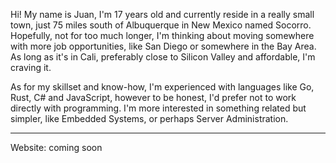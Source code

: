 Hi! My name is Juan, I'm 17 years old and currently reside in a really small town, just 75 miles south of Albuquerque in New Mexico named Socorro. Hopefully, not for too much longer, I'm thinking about moving somewhere with more job opportunities, like San Diego or somewhere in the Bay Area. As long as it's in Cali, preferably close to Silicon Valley and affordable, I'm craving it.

As for my skillset and know-how, I'm experienced with languages like Go, Rust, C# and JavaScript, however to be honest, I'd prefer not to work directly with programming. I'm more interested in something related but simpler, like Embedded Systems, or perhaps Server Administration.

<hr/>
Website: coming soon
